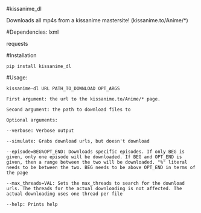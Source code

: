 #kissanime_dl


Downloads all mp4s from a kissanime mastersite!
(kissanime.to/Anime/*)


#Dependencies:
lxml

requests


#Installation
```
pip install kissanime_dl
```


#Usage:
```
kissanime-dl URL PATH_TO_DOWNLOAD OPT_ARGS

First argument: the url to the kissanime.to/Anime/* page.

Second argument: the path to download files to

Optional arguments:

--verbose: Verbose output

--simulate: Grabs download urls, but doesn't download

--episode=BEG%OPT_END: Downloads specific episodes. If only BEG is given, only one episode will be downloaded. If BEG and OPT_END is given, then a range between the two will be downloaded. "%" literal needs to be between the two. BEG needs to be above OPT_END in terms of the page

--max_threads=VAL: Sets the max_threads to search for the download urls. The threads for the actual downloading is not affected. The actual downloading uses one thread per file

--help: Prints help
```
